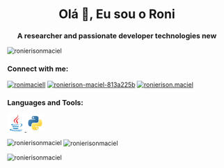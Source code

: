 <h1 align="center">Olá 👋, Eu sou o Roni</h1>
<h3 align="center">A researcher and passionate developer technologies new</h3>

<p align="left"> <img src="https://komarev.com/ghpvc/?username=ronierisonmaciel&label=Views&color=0e75b6&style=flat" alt="ronierisonmaciel" /> </p>

<h3 align="left">Connect with me:</h3>
<p align="left">
<a href="https://twitter.com/ronimaciell" target="blank"><img align="center" src="https://raw.githubusercontent.com/rahuldkjain/github-profile-readme-generator/master/src/images/icons/Social/twitter.svg" alt="ronimaciell" height="30" width="40" /></a>
<a href="https://linkedin.com/in/ronierison-maciel-813a225b" target="blank"><img align="center" src="https://raw.githubusercontent.com/rahuldkjain/github-profile-readme-generator/master/src/images/icons/Social/linked-in-alt.svg" alt="ronierison-maciel-813a225b" height="30" width="40" /></a>
<a href="https://instagram.com/ronierison.maciel" target="blank"><img align="center" src="https://raw.githubusercontent.com/rahuldkjain/github-profile-readme-generator/master/src/images/icons/Social/instagram.svg" alt="ronierison.maciel" height="30" width="40" /></a>
</p>

<h3 align="left">Languages and Tools:</h3>
<p align="left"> <a href="https://www.java.com" target="_blank" rel="noreferrer"> <img src="https://raw.githubusercontent.com/devicons/devicon/master/icons/java/java-original.svg" alt="java" width="40" height="40"/> </a> <a href="https://www.python.org" target="_blank" rel="noreferrer"> <img src="https://raw.githubusercontent.com/devicons/devicon/master/icons/python/python-original.svg" alt="python" width="40" height="40"/> </a> </p>

<p><img align="left" src="https://github-readme-stats.vercel.app/api/top-langs?username=ronierisonmaciel&show_icons=true&locale=en&layout=compact" alt="ronierisonmaciel" /></p>

<p>&nbsp;<img align="center" src="https://github-readme-stats.vercel.app/api?username=ronierisonmaciel&show_icons=true&locale=en" alt="ronierisonmaciel" /></p>

<p><img align="center" src="https://github-readme-streak-stats.herokuapp.com/?user=ronierisonmaciel&theme=default" alt="ronierisonmaciel" /></p>
